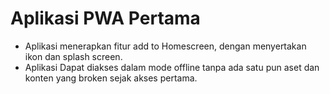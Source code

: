 <h1>Aplikasi PWA Pertama</h1>
<ul>
<li>Aplikasi menerapkan fitur add to Homescreen, dengan menyertakan ikon dan splash screen.</li>
<li>Aplikasi Dapat diakses dalam mode offline tanpa ada satu pun aset dan konten yang broken sejak akses pertama.</li>
</ul>
